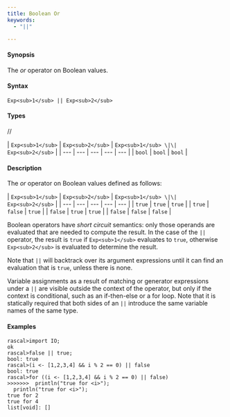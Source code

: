 ```yaml
---
title: Boolean Or
keywords:
  - "||"

---
```


#### Synopsis

The _or_ operator on Boolean values.

#### Syntax

`Exp<sub>1</sub> || Exp<sub>2</sub>`

#### Types

//

| `Exp<sub>1</sub>` | `Exp<sub>2</sub>`  | `Exp<sub>1</sub> \|\| Exp<sub>2</sub>`  |
| --- | --- | --- | --- | --- |
| `bool`    | `bool`     | `bool`                |


#### Description

The _or_ operator on Boolean values defined as follows:

| `Exp<sub>1</sub>` | `Exp<sub>2</sub>`  | `Exp<sub>1</sub> \|\| Exp<sub>2</sub>`  |
| --- | --- | --- | --- | --- |
| `true`    | `true`     | `true`                |
| `true`    | `false`    | `true`                |
| `false`   | `true`     | `true`                |
| `false`   | `false`    | `false`               |


Boolean operators have _short circuit_ semantics:  only those operands are evaluated that are needed to compute the result. In the case of the `||` operator, the result is `true` if `Exp<sub>1</sub>` evaluates to `true`, otherwise `Exp<sub>2</sub>` is evaluated to determine the result.

Note that `||` will backtrack over its argument expressions until it can find an evaluation that is `true`, unless there is none.

Variable assignments as a result of matching or generator expressions under a `||` are visible outside the context of the operator, but only if the context is conditional, such as an if-then-else or a for loop. Note that it is statically required that both sides of an `||` introduce the same variable names of the same type.

#### Examples


```rascal-shell
rascal>import IO;
ok
rascal>false || true;
bool: true
rascal>(i <- [1,2,3,4] && i % 2 == 0) || false
bool: true
rascal>for ((i <- [1,2,3,4] && i % 2 == 0) || false) 
>>>>>>>  println("true for <i>");
  println("true for <i>");
true for 2
true for 4
list[void]: []
```



